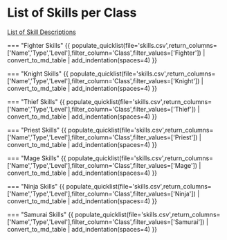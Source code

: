 # List of Skills per Class

[List of Skill Descriptions](./skills-and-spells.md)

=== "Fighter Skills"
    {{ populate_quicklist(file='skills.csv',return_columns=['Name','Type','Level'],filter_column='Class',filter_values=['Fighter']) | convert_to_md_table | add_indentation(spaces=4) }}

=== "Knight Skills"
    {{ populate_quicklist(file='skills.csv',return_columns=['Name','Type','Level'],filter_column='Class',filter_values=['Knight']) | convert_to_md_table | add_indentation(spaces=4) }}

=== "Thief Skills"
    {{ populate_quicklist(file='skills.csv',return_columns=['Name','Type','Level'],filter_column='Class',filter_values=['Thief']) | convert_to_md_table | add_indentation(spaces=4) }}

=== "Priest Skills"
    {{ populate_quicklist(file='skills.csv',return_columns=['Name','Type','Level'],filter_column='Class',filter_values=['Priest']) | convert_to_md_table | add_indentation(spaces=4) }}

=== "Mage Skills"
    {{ populate_quicklist(file='skills.csv',return_columns=['Name','Type','Level'],filter_column='Class',filter_values=['Mage']) | convert_to_md_table | add_indentation(spaces=4) }}

=== "Ninja Skills"
    {{ populate_quicklist(file='skills.csv',return_columns=['Name','Type','Level'],filter_column='Class',filter_values=['Ninja']) | convert_to_md_table | add_indentation(spaces=4) }}

=== "Samurai Skills"
    {{ populate_quicklist(file='skills.csv',return_columns=['Name','Type','Level'],filter_column='Class',filter_values=['Samurai']) | convert_to_md_table | add_indentation(spaces=4) }}